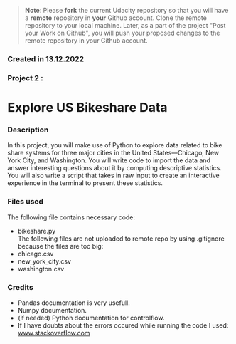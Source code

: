 >**Note**: Please **fork** the current Udacity repository so that you will have a **remote** repository in **your** Github account. Clone the remote repository to your local machine. Later, as a part of the project "Post your Work on Github", you will push your proposed changes to the remote repository in your Github account.

### Created in 13.12.2022


### Project 2 :
Explore US Bikeshare Data
=======



### Description
In this project, you will make use of Python to explore data related to bike share systems for three major cities in the United States—Chicago, New York City, and Washington. You will write code to import the data and answer interesting questions about it by computing descriptive statistics. You will also write a script that takes in raw input to create an interactive experience in the terminal to present these statistics.

### Files used
The following file contains necessary code:
- bikeshare.py<br/>
The following files are not uploaded to remote repo by using .gitignore because the files are too big:<br />
- chicago.csv
- new_york_city.csv
- washington.csv


### Credits
- Pandas documentation is very usefull.
- Numpy documentation.
- (if needed) Python documentation for controlflow.
- If I have doubts about the errors occured while running the code I used: www.stackoverflow.com
